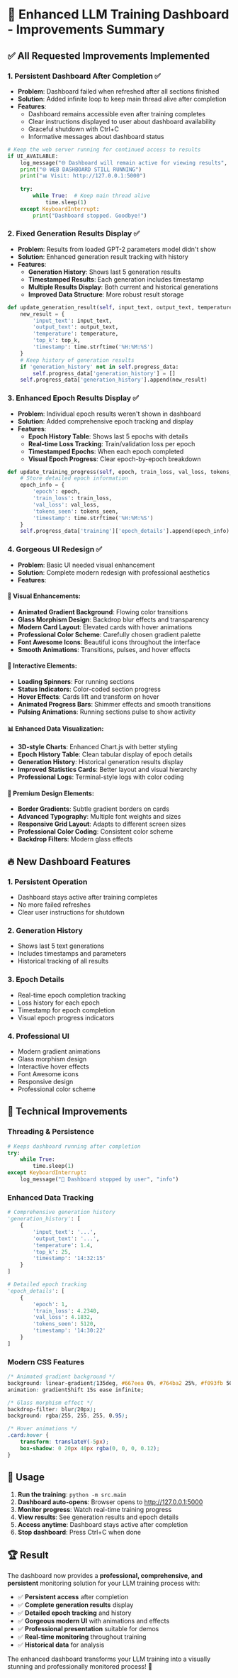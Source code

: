 # 🎉 Enhanced LLM Training Dashboard - Improvements Summary

## ✅ All Requested Improvements Implemented

### 1. **Persistent Dashboard After Completion** ✅
- **Problem**: Dashboard failed when refreshed after all sections finished
- **Solution**: Added infinite loop to keep main thread alive after completion
- **Features**:
  - Dashboard remains accessible even after training completes
  - Clear instructions displayed to user about dashboard availability
  - Graceful shutdown with Ctrl+C
  - Informative messages about dashboard status

```python
# Keep the web server running for continued access to results
if UI_AVAILABLE:
    log_message("🌐 Dashboard will remain active for viewing results", "info")
    print("🌐 WEB DASHBOARD STILL RUNNING")
    print("📊 Visit: http://127.0.0.1:5000")
    
    try:
        while True:  # Keep main thread alive
            time.sleep(1)
    except KeyboardInterrupt:
        print("Dashboard stopped. Goodbye!")
```

### 2. **Fixed Generation Results Display** ✅
- **Problem**: Results from loaded GPT-2 parameters model didn't show
- **Solution**: Enhanced generation result tracking with history
- **Features**:
  - **Generation History**: Shows last 5 generation results
  - **Timestamped Results**: Each generation includes timestamp
  - **Multiple Results Display**: Both current and historical generations
  - **Improved Data Structure**: More robust result storage

```python
def update_generation_result(self, input_text, output_text, temperature, top_k):
    new_result = {
        'input_text': input_text,
        'output_text': output_text,
        'temperature': temperature,
        'top_k': top_k,
        'timestamp': time.strftime('%H:%M:%S')
    }
    # Keep history of generation results
    if 'generation_history' not in self.progress_data:
        self.progress_data['generation_history'] = []
    self.progress_data['generation_history'].append(new_result)
```

### 3. **Enhanced Epoch Results Display** ✅
- **Problem**: Individual epoch results weren't shown in dashboard
- **Solution**: Added comprehensive epoch tracking and display
- **Features**:
  - **Epoch History Table**: Shows last 5 epochs with details
  - **Real-time Loss Tracking**: Train/validation loss per epoch
  - **Timestamped Epochs**: When each epoch completed
  - **Visual Epoch Progress**: Clear epoch-by-epoch breakdown

```python
def update_training_progress(self, epoch, train_loss, val_loss, tokens_seen):
    # Store detailed epoch information
    epoch_info = {
        'epoch': epoch,
        'train_loss': train_loss,
        'val_loss': val_loss,
        'tokens_seen': tokens_seen,
        'timestamp': time.strftime('%H:%M:%S')
    }
    self.progress_data['training']['epoch_details'].append(epoch_info)
```

### 4. **Gorgeous UI Redesign** ✅
- **Problem**: Basic UI needed visual enhancement
- **Solution**: Complete modern redesign with professional aesthetics
- **Features**:

#### 🎨 **Visual Enhancements**:
- **Animated Gradient Background**: Flowing color transitions
- **Glass Morphism Design**: Backdrop blur effects and transparency
- **Modern Card Layout**: Elevated cards with hover animations
- **Professional Color Scheme**: Carefully chosen gradient palette
- **Font Awesome Icons**: Beautiful icons throughout the interface
- **Smooth Animations**: Transitions, pulses, and hover effects

#### 🌟 **Interactive Elements**:
- **Loading Spinners**: For running sections
- **Status Indicators**: Color-coded section progress
- **Hover Effects**: Cards lift and transform on hover
- **Animated Progress Bars**: Shimmer effects and smooth transitions
- **Pulsing Animations**: Running sections pulse to show activity

#### 📊 **Enhanced Data Visualization**:
- **3D-style Charts**: Enhanced Chart.js with better styling
- **Epoch History Table**: Clean tabular display of epoch details
- **Generation History**: Historical generation results display
- **Improved Statistics Cards**: Better layout and visual hierarchy
- **Professional Logs**: Terminal-style logs with color coding

#### 💎 **Premium Design Elements**:
- **Border Gradients**: Subtle gradient borders on cards
- **Advanced Typography**: Multiple font weights and sizes
- **Responsive Grid Layout**: Adapts to different screen sizes
- **Professional Color Coding**: Consistent color scheme
- **Backdrop Filters**: Modern glass effects

## 🔥 **New Dashboard Features**

### **1. Persistent Operation**
- Dashboard stays active after training completes
- No more failed refreshes
- Clear user instructions for shutdown

### **2. Generation History**
- Shows last 5 text generations
- Includes timestamps and parameters
- Historical tracking of all results

### **3. Epoch Details**
- Real-time epoch completion tracking
- Loss history for each epoch
- Timestamp for epoch completion
- Visual epoch progress indicators

### **4. Professional UI**
- Modern gradient animations
- Glass morphism design
- Interactive hover effects
- Font Awesome icons
- Responsive design
- Professional color scheme

## 🚀 **Technical Improvements**

### **Threading & Persistence**
```python
# Keeps dashboard running after completion
try:
    while True:
        time.sleep(1)
except KeyboardInterrupt:
    log_message("👋 Dashboard stopped by user", "info")
```

### **Enhanced Data Tracking**
```python
# Comprehensive generation history
'generation_history': [
    {
        'input_text': '...',
        'output_text': '...',
        'temperature': 1.4,
        'top_k': 25,
        'timestamp': '14:32:15'
    }
]

# Detailed epoch tracking
'epoch_details': [
    {
        'epoch': 1,
        'train_loss': 4.2340,
        'val_loss': 4.1832,
        'tokens_seen': 5120,
        'timestamp': '14:30:22'
    }
]
```

### **Modern CSS Features**
```css
/* Animated gradient background */
background: linear-gradient(135deg, #667eea 0%, #764ba2 25%, #f093fb 50%, #f5576c 75%, #4facfe 100%);
animation: gradientShift 15s ease infinite;

/* Glass morphism effect */
backdrop-filter: blur(20px);
background: rgba(255, 255, 255, 0.95);

/* Hover animations */
.card:hover {
    transform: translateY(-5px);
    box-shadow: 0 20px 40px rgba(0, 0, 0, 0.12);
}
```

## 🎯 **Usage**

1. **Run the training**: `python -m src.main`
2. **Dashboard auto-opens**: Browser opens to http://127.0.0.1:5000
3. **Monitor progress**: Watch real-time training progress
4. **View results**: See generation results and epoch details
5. **Access anytime**: Dashboard stays active after completion
6. **Stop dashboard**: Press Ctrl+C when done

## 🏆 **Result**

The dashboard now provides a **professional, comprehensive, and persistent** monitoring solution for your LLM training process with:

- ✅ **Persistent access** after completion
- ✅ **Complete generation results** display
- ✅ **Detailed epoch tracking** and history
- ✅ **Gorgeous modern UI** with animations and effects
- ✅ **Professional presentation** suitable for demos
- ✅ **Real-time monitoring** throughout training
- ✅ **Historical data** for analysis

The enhanced dashboard transforms your LLM training into a visually stunning and professionally monitored process! 🚀